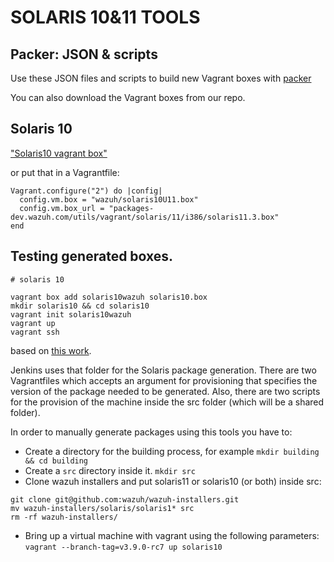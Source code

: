 # SOLARIS 10&11 TOOLS

## Packer: JSON & scripts

Use these JSON files and scripts to build new Vagrant boxes with [packer](https://www.packer.io/) 

You can also download the Vagrant boxes from our repo.

## Solaris 10

["Solaris10 vagrant box"](https://packages-dev.wazuh.com/utils/vagrant/solaris/10/solaris10.box)

or put that in a Vagrantfile:

```
Vagrant.configure("2") do |config|
  config.vm.box = "wazuh/solaris10U11.box"
  config.vm.box_url = "packages-dev.wazuh.com/utils/vagrant/solaris/11/i386/solaris11.3.box"
end
```

## Testing generated boxes.

```
# solaris 10

vagrant box add solaris10wazuh solaris10.box
mkdir solaris10 && cd solaris10
vagrant init solaris10wazuh
vagrant up
vagrant ssh

```
based on [this work](https://github.com/BigAl/solaris-packer).

Jenkins uses that folder for the Solaris package generation. There are two Vagrantfiles which accepts an argument for provisioning that specifies the version of the package needed to be generated. Also, there are two scripts for the provision of the machine inside the src folder (which will be a shared folder).


In order to manually generate packages using this tools you have to:

- Create a directory for the building process, for example `mkdir building && cd building`
- Create a `src` directory inside it. `mkdir src`
- Clone wazuh installers and put solaris11 or solaris10 (or both) inside src:
```
git clone git@github.com:wazuh/wazuh-installers.git
mv wazuh-installers/solaris/solaris1* src 
rm -rf wazuh-installers/ 
```
- Bring up a virtual machine with vagrant using the following parameters: `vagrant --branch-tag=v3.9.0-rc7 up solaris10`

